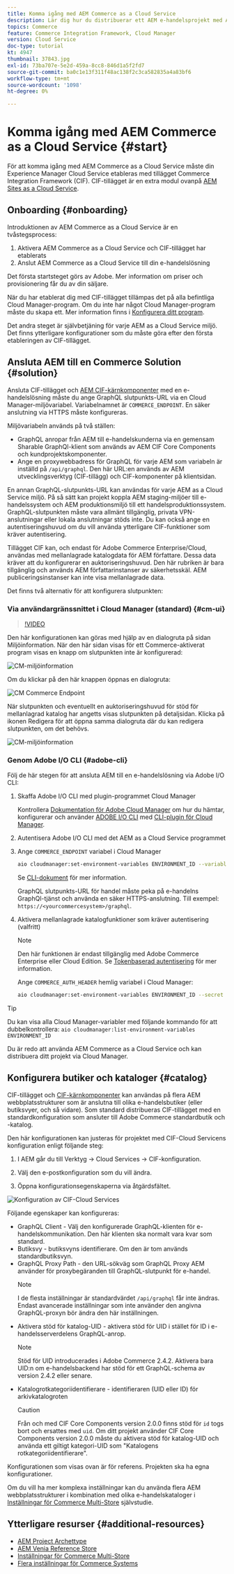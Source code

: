 ```yaml
---
title: Komma igång med AEM Commerce as a Cloud Service
description: Lär dig hur du distribuerar ett AEM e-handelsprojekt med Adobe Cloud Manager, en CI/CD-pipeline och Venias referensbutik.
topics: Commerce
feature: Commerce Integration Framework, Cloud Manager
version: Cloud Service
doc-type: tutorial
kt: 4947
thumbnail: 37843.jpg
exl-id: 73ba707e-5e2d-459a-8cc8-846d1a5f2fd7
source-git-commit: ba0c1e13f311f48ac138f2c3ca582835a4a83bf6
workflow-type: tm+mt
source-wordcount: '1098'
ht-degree: 0%

---
```


# Komma igång med AEM Commerce as a Cloud Service {#start}

För att komma igång med AEM Commerce as a Cloud Service måste din Experience Manager Cloud Service etableras med tillägget Commerce Integration Framework (CIF). CIF-tillägget är en extra modul ovanpå [AEM Sites as a Cloud Service](https://experienceleague.adobe.com/docs/experience-manager-cloud-service/content/sites/home.html).

## Onboarding {#onboarding}

Introduktionen av AEM Commerce as a Cloud Service är en tvåstegsprocess:

1. Aktivera AEM Commerce as a Cloud Service och CIF-tillägget har etablerats
2. Anslut AEM Commerce as a Cloud Service till din e-handelslösning

Det första startsteget görs av Adobe. Mer information om priser och provisionering får du av din säljare.

När du har etablerat dig med CIF-tillägget tillämpas det på alla befintliga Cloud Manager-program. Om du inte har något Cloud Manager-program måste du skapa ett. Mer information finns i [Konfigurera ditt program](https://experienceleague.adobe.com/docs/experience-manager-cloud-manager/content/getting-started/program-setup.html).

Det andra steget är självbetjäning för varje AEM as a Cloud Service miljö. Det finns ytterligare konfigurationer som du måste göra efter den första etableringen av CIF-tillägget.

## Ansluta AEM till en Commerce Solution {#solution}

Ansluta CIF-tillägget och [AEM CIF-kärnkomponenter](https://github.com/adobe/aem-core-cif-components) med en e-handelslösning måste du ange GraphQL slutpunkts-URL via en Cloud Manager-miljövariabel. Variabelnamnet är `COMMERCE_ENDPOINT`. En säker anslutning via HTTPS måste konfigureras.

Miljövariabeln används på två ställen:

- GraphQL anropar från AEM till e-handelskunderna via en gemensam Sharable GraphQl-klient som används av AEM CIF Core Components och kundprojektskomponenter.
- Ange en proxywebbadress för GraphQL för varje AEM som variabeln är inställd på `/api/graphql`. Den här URL:en används av AEM utvecklingsverktyg (CIF-tillägg) och CIF-komponenter på klientsidan.

En annan GraphQL-slutpunkts-URL kan användas för varje AEM as a Cloud Service miljö. På så sätt kan projekt koppla AEM staging-miljöer till e-handelssystem och AEM produktionsmiljö till ett handelsproduktionssystem. GraphQL-slutpunkten måste vara allmänt tillgänglig, privata VPN-anslutningar eller lokala anslutningar stöds inte. Du kan också ange en autentiseringshuvud om du vill använda ytterligare CIF-funktioner som kräver autentisering.

Tillägget CIF kan, och endast för Adobe Commerce Enterprise/Cloud, användas med mellanlagrade katalogdata för AEM författare. Dessa data kräver att du konfigurerar en auktoriseringshuvud. Den här rubriken är bara tillgänglig och används AEM författarinstanser av säkerhetsskäl. AEM publiceringsinstanser kan inte visa mellanlagrade data.

Det finns två alternativ för att konfigurera slutpunkten:

### Via användargränssnittet i Cloud Manager (standard) {#cm-ui}

>[!VIDEO](https://video.tv.adobe.com/v/37843?quality=12&learn=on)

Den här konfigurationen kan göras med hjälp av en dialogruta på sidan Miljöinformation. När den här sidan visas för ett Commerce-aktiverat program visas en knapp om slutpunkten inte är konfigurerad:

![CM-miljöinformation](/help/commerce-cloud/assets/commerce-cmui.png)

Om du klickar på den här knappen öppnas en dialogruta:

![CM Commerce Endpoint](/help/commerce-cloud/assets/commerce-cm-endpoint.png)

När slutpunkten och eventuellt en auktoriseringshuvud för stöd för mellanlagrad katalog har angetts visas slutpunkten på detaljsidan. Klicka på ikonen Redigera för att öppna samma dialogruta där du kan redigera slutpunkten, om det behövs.

![CM-miljöinformation](/help/commerce-cloud/assets/commerce-cmui-done.png)

### Genom Adobe I/O CLI  {#adobe-cli}

Följ de här stegen för att ansluta AEM till en e-handelslösning via Adobe I/O CLI:

1. Skaffa Adobe I/O CLI med plugin-programmet Cloud Manager

   Kontrollera [Dokumentation för Adobe Cloud Manager](https://experienceleague.adobe.com/docs/experience-manager-cloud-manager/content/introduction.html) om hur du hämtar, konfigurerar och använder [ADOBE I/O CLI](https://github.com/adobe/aio-cli) med [CLI-plugin för Cloud Manager](https://github.com/adobe/aio-cli-plugin-cloudmanager).

2. Autentisera Adobe I/O CLI med det AEM as a Cloud Service programmet

3. Ange `COMMERCE_ENDPOINT` variabel i Cloud Manager

   ```bash
   aio cloudmanager:set-environment-variables ENVIRONMENT_ID --variable COMMERCE_ENDPOINT "<Magento GraphQL endpoint URL>"
   ```

   Se [CLI-dokument](https://github.com/adobe/aio-cli-plugin-cloudmanager#aio-cloudmanagerset-environment-variables-environmentid) för mer information.

   GraphQL slutpunkts-URL för handel måste peka på e-handelns GraphQl-tjänst och använda en säker HTTPS-anslutning. Till exempel: `https://<yourcommercesystem>/graphql`.

4. Aktivera mellanlagrade katalogfunktioner som kräver autentisering (valfritt)

   >[!NOTE]
   >
   >Den här funktionen är endast tillgänglig med Adobe Commerce Enterprise eller Cloud Edition. Se [Tokenbaserad autentisering](https://devdocs.magento.com/guides/v2.4/get-started/authentication/gs-authentication-token.html#integration-tokens) för mer information.

   Ange `COMMERCE_AUTH_HEADER` hemlig variabel i Cloud Manager:

   ```bash
   aio cloudmanager:set-environment-variables ENVIRONMENT_ID --secret COMMERCE_AUTH_HEADER "Authorization: Bearer <Access Token>"
   ```

>[!TIP]
>
>Du kan visa alla Cloud Manager-variabler med följande kommando för att dubbelkontrollera: `aio cloudmanager:list-environment-variables ENVIRONMENT_ID`

Du är redo att använda AEM Commerce as a Cloud Service och kan distribuera ditt projekt via Cloud Manager.

## Konfigurera butiker och kataloger {#catalog}

CIF-tillägget och [CIF-kärnkomponenter](https://github.com/adobe/aem-core-cif-components) kan användas på flera AEM webbplatsstrukturer som är anslutna till olika e-handelsbutiker (eller butiksvyer, och så vidare). Som standard distribueras CIF-tillägget med en standardkonfiguration som ansluter till Adobe Commerce standardbutik och -katalog.

Den här konfigurationen kan justeras för projektet med CIF-Cloud Servicens konfiguration enligt följande steg:

1. I AEM går du till Verktyg -> Cloud Services -> CIF-konfiguration.

2. Välj den e-postkonfiguration som du vill ändra.

3. Öppna konfigurationsegenskaperna via åtgärdsfältet.

![Konfiguration av CIF-Cloud Services](/help/commerce-cloud/assets/cif-cloud-service-config.png)

Följande egenskaper kan konfigureras:

- GraphQL Client - Välj den konfigurerade GraphQL-klienten för e-handelskommunikation. Den här klienten ska normalt vara kvar som standard.
- Butiksvy - butiksvyns identifierare. Om den är tom används standardbutiksvyn.
- GraphQL Proxy Path - den URL-sökväg som GraphQL Proxy AEM använder för proxybegäranden till GraphQL-slutpunkt för e-handel.
  >[!NOTE]
  >
  > I de flesta inställningar är standardvärdet `/api/graphql` får inte ändras. Endast avancerade inställningar som inte använder den angivna GraphQL-proxyn bör ändra den här inställningen.
- Aktivera stöd för katalog-UID - aktivera stöd för UID i stället för ID i e-handelsserverdelens GraphQL-anrop.
  >[!NOTE]
  >
  > Stöd för UID introducerades i Adobe Commerce 2.4.2. Aktivera bara UID:n om e-handelsbackend har stöd för ett GraphQL-schema av version 2.4.2 eller senare.
- Katalogrotkategoriidentifierare - identifieraren (UID eller ID) för arkivkatalogroten
  >[!CAUTION]
  >
  > Från och med CIF Core Components version 2.0.0 finns stöd för `id` togs bort och ersattes med `uid`. Om ditt projekt använder CIF Core Components version 2.0.0 måste du aktivera stöd för katalog-UID och använda ett giltigt kategori-UID som &quot;Katalogens rotkategoriidentifierare&quot;.

Konfigurationen som visas ovan är för referens. Projekten ska ha egna konfigurationer.

Om du vill ha mer komplexa inställningar kan du använda flera AEM webbplatsstrukturer i kombination med olika e-handelskataloger i [Inställningar för Commerce Multi-Store](configuring/multi-store-setup.md) självstudie.

## Ytterligare resurser {#additional-resources}

- [AEM Project Archettype](https://github.com/adobe/aem-project-archetype)
- [AEM Venia Reference Store](https://github.com/adobe/aem-cif-guides-venia)
- [Inställningar för Commerce Multi-Store](configuring/multi-store-setup.md)
- [Flera inställningar för Commerce Systems](configuring/multiple-commerce-systems-setup.md)


